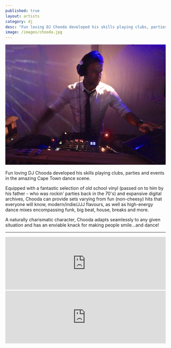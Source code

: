 ```yaml
---
published: true
layout: artists
category: dj
desc: "Fun loving DJ Chooda developed his skills playing clubs, parties and events in the amazing Cape Town dance scene."
image: /images/chooda.jpg
---
```


![DJ Chooda](/images/dj-chooda.jpg)

Fun loving DJ Chooda developed his skills playing clubs, parties and events in the amazing Cape Town dance scene.

Equipped with a fantastic selection of old school vinyl (passed on to him by his father - who was rockin' parties back in the 70's) and expansive digital archives, Chooda can provide sets varying from fun (non-cheesy) hits that everyone will know, modern/indie/JJJ flavours, as well as high-energy dance mixes encompassing funk, big beat, house, breaks and more.

A naturally charismatic character, Chooda adapts seamlessly to any given situation and has an enviable knack for making people smile...and dance!

---- 

<iframe width="100%" height="166" scrolling="no" frameborder="no" src="https://w.soundcloud.com/player/?url=https%3A//api.soundcloud.com/tracks/178883060%3Fsecret_token%3Ds-s0leB&amp;color=ff5500&amp;auto_play=false&amp;hide_related=false&amp;show_comments=true&amp;show_user=true&amp;show_reposts=false"></iframe>

<iframe width="100%" height="166" scrolling="no" frameborder="no" src="https://w.soundcloud.com/player/?url=https%3A//api.soundcloud.com/tracks/176228442&amp;color=ff5500&amp;auto_play=false&amp;hide_related=false&amp;show_comments=true&amp;show_user=true&amp;show_reposts=false"></iframe>
